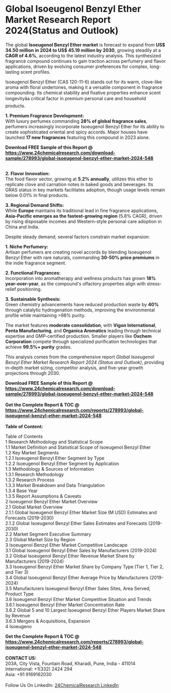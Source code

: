 <h1>Global Isoeugenol Benzyl Ether Market Research Report 2024(Status and Outlook)</h1><p>The global <strong>Isoeugenol Benzyl Ether market</strong> is forecast to expand from <strong>US$ 34.50 million in 2024 to US$ 45.19 million by 2030</strong>, growing steadily at a <strong>CAGR of 4.6%</strong>, according to the latest industry analysis. This synthesized fragrance compound continues to gain traction across perfumery and flavor applications, driven by evolving consumer preferences for complex, long-lasting scent profiles.</p><p>Isoeugenol Benzyl Ether (CAS 120-11-6) stands out for its warm, clove-like aroma with floral undertones, making it a versatile component in fragrance compounding. Its chemical stability and fixative properties enhance scent longevityâa critical factor in premium personal care and household products.</p><p><strong>1. Premium Fragrance Development:</strong><br>
With luxury perfumes commanding <strong>28% of global fragrance sales</strong>, perfumers increasingly incorporate Isoeugenol Benzyl Ether for its ability to create sophisticated oriental and spicy accords. Major houses have launched <strong>17 new fragrances</strong> featuring this compound in 2023 alone.</p><div><b>Download FREE Sample of this Report @ 
            <a href="https://www.24chemicalresearch.com/download-sample/278993/global-isoeugenol-benzyl-ether-market-2024-548">
            https://www.24chemicalresearch.com/download-sample/278993/global-isoeugenol-benzyl-ether-market-2024-548</a></b></div><br><p><strong>2. Flavor Innovation:</strong><br>
The food flavor sector, growing at <strong>5.2% annually</strong>, utilizes this ether to replicate clove and carnation notes in baked goods and beverages. Its GRAS status in key markets facilitates adoption, though usage levels remain below 0.01% in final products.</p><p><strong>3. Regional Demand Shifts:</strong><br>
While <strong>Europe</strong> maintains its traditional lead in fine fragrance applications, <strong>Asia-Pacific emerges as the fastest-growing region</strong> (5.8% CAGR), driven by rising disposable incomes and Western-style personal care adoption in China and India.</p><p>Despite steady demand, several factors constrain market expansion:</p><p><strong>1. Niche Perfumery:</strong><br>
Artisan perfumers are creating novel accords by blending Isoeugenol Benzyl Ether with rare naturals, commanding <strong>30-50% price premiums</strong> in the indie fragrance segment.</p><p><strong>2. Functional Fragrances:</strong><br>
Incorporation into aromatherapy and wellness products has grown <strong>18% year-over-year</strong>, as the compound's olfactory properties align with stress-relief positioning.</p><p><strong>3. Sustainable Synthesis:</strong><br>
Green chemistry advancements have reduced production waste by <strong>40%</strong> through catalytic hydrogenation methods, improving the environmental profile while maintaining &gt;98% purity.</p><p>The market features <strong>moderate consolidation</strong>, with <strong>Vigon International</strong>, <strong>Penta Manufacturing</strong>, and <strong>Organica Aromatics</strong> leading through technical expertise and GMP-certified production. Smaller players like <strong>Oxchem Corporation</strong> compete through specialized purification technologies that achieve <strong>99.5%+ purity</strong> grades.</p><p>This analysis comes from the comprehensive report <em>Global Isoeugenol Benzyl Ether Market Research Report 2024 (Status and Outlook)</em>, providing in-depth market sizing, competitor analysis, and five-year growth projections through 2030.</p><div><b>Download FREE Sample of this Report @ 
            <a href="https://www.24chemicalresearch.com/download-sample/278993/global-isoeugenol-benzyl-ether-market-2024-548">
            https://www.24chemicalresearch.com/download-sample/278993/global-isoeugenol-benzyl-ether-market-2024-548</a></b></div><br><div><b>Get the Complete Report & TOC @ 
            <a href="https://www.24chemicalresearch.com/reports/278993/global-isoeugenol-benzyl-ether-market-2024-548">
            https://www.24chemicalresearch.com/reports/278993/global-isoeugenol-benzyl-ether-market-2024-548</a></b></div><br>
            <b>Table of Content:</b><p>Table of Contents<br />
 1 Research Methodology and Statistical Scope<br />
 1.1 Market Definition and Statistical Scope of Isoeugenol Benzyl Ether<br />
 1.2 Key Market Segments<br />
 1.2.1 Isoeugenol Benzyl Ether Segment by Type<br />
 1.2.2 Isoeugenol Benzyl Ether Segment by Application<br />
 1.3 Methodology & Sources of Information<br />
 1.3.1 Research Methodology<br />
 1.3.2 Research Process<br />
 1.3.3 Market Breakdown and Data Triangulation<br />
 1.3.4 Base Year<br />
 1.3.5 Report Assumptions & Caveats<br />
 2 Isoeugenol Benzyl Ether Market Overview<br />
 2.1 Global Market Overview<br />
 2.1.1 Global Isoeugenol Benzyl Ether Market Size (M USD) Estimates and Forecasts (2019-2030)<br />
 2.1.2 Global Isoeugenol Benzyl Ether Sales Estimates and Forecasts (2019-2030)<br />
 2.2 Market Segment Executive Summary<br />
 2.3 Global Market Size by Region<br />
 3 Isoeugenol Benzyl Ether Market Competitive Landscape<br />
 3.1 Global Isoeugenol Benzyl Ether Sales by Manufacturers (2019-2024)<br />
 3.2 Global Isoeugenol Benzyl Ether Revenue Market Share by Manufacturers (2019-2024)<br />
 3.3 Isoeugenol Benzyl Ether Market Share by Company Type (Tier 1, Tier 2, and Tier 3)<br />
 3.4 Global Isoeugenol Benzyl Ether Average Price by Manufacturers (2019-2024)<br />
 3.5 Manufacturers Isoeugenol Benzyl Ether Sales Sites, Area Served, Product Type<br />
 3.6 Isoeugenol Benzyl Ether Market Competitive Situation and Trends<br />
 3.6.1 Isoeugenol Benzyl Ether Market Concentration Rate<br />
 3.6.2 Global 5 and 10 Largest Isoeugenol Benzyl Ether Players Market Share by Revenue<br />
 3.6.3 Mergers & Acquisitions, Expansion<br />
 4 Isoeugeno</p><div><b>Get the Complete Report & TOC @ 
            <a href="https://www.24chemicalresearch.com/reports/278993/global-isoeugenol-benzyl-ether-market-2024-548">
            https://www.24chemicalresearch.com/reports/278993/global-isoeugenol-benzyl-ether-market-2024-548</a></b></div><br><b>CONTACT US:</b><br>
            203A, City Vista, Fountain Road, Kharadi, Pune, India - 411014<br>
            International: +1(332) 2424 294<br>
            Asia: +91 9169162030 <br><br>
            Follow Us On LinkedIn: <a href="https://www.linkedin.com/company/24chemicalresearch/">24ChemicalResearch LinkedIn</a>